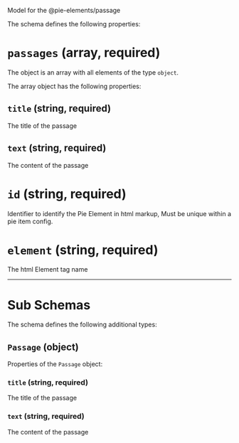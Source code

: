 Model for the @pie-elements/passage

The schema defines the following properties:

# `passages` (array, required)

The object is an array with all elements of the type `object`.

The array object has the following properties:

## `title` (string, required)

The title of the passage

## `text` (string, required)

The content of the passage

# `id` (string, required)

Identifier to identify the Pie Element in html markup, Must be unique within a pie item config.

# `element` (string, required)

The html Element tag name

---

# Sub Schemas

The schema defines the following additional types:

## `Passage` (object)

Properties of the `Passage` object:

### `title` (string, required)

The title of the passage

### `text` (string, required)

The content of the passage
